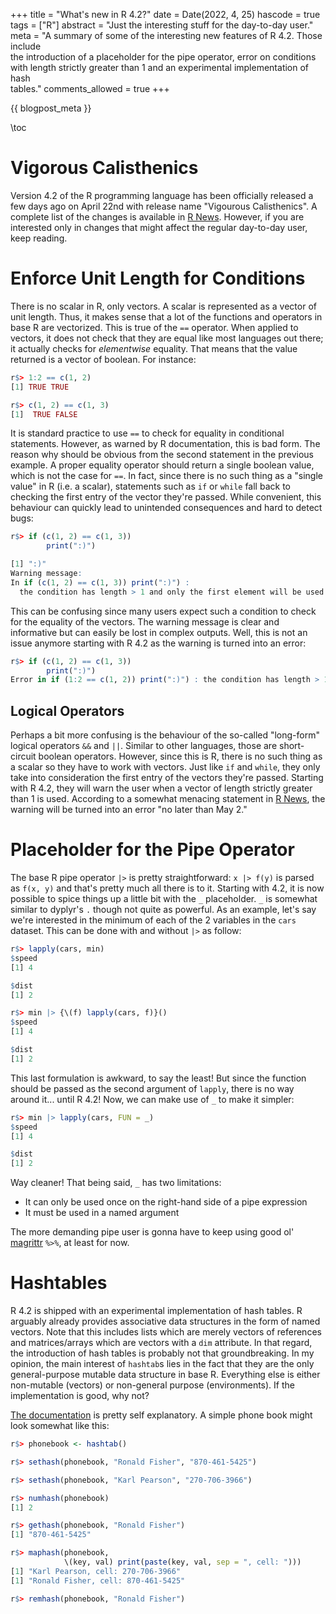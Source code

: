 +++
title = "What's new in R 4.2?"
date = Date(2022, 4, 25)
hascode = true
tags = ["R"]
abstract = "Just the interesting stuff for the day-to-day user."
meta = "A summary of some of the interesting new features of R 4.2. Those include \
        the introduction of a placeholder for the pipe operator, error on conditions \
        with length strictly greater than 1 and an experimental implementation of hash \
        tables."
comments_allowed = true
+++

{{ blogpost_meta }}

\toc

# Vigorous Calisthenics
Version 4.2 of the R programming language has been officially released a few
days ago on April 22nd with release name "Vigourous Calisthenics". A complete
list of the changes is available in [R
News](https://cran.r-project.org/doc/manuals/r-devel/NEWS.html). However, if you
are interested only in changes that might affect the regular day-to-day user,
keep reading.

# Enforce Unit Length for Conditions
There is no scalar in R, only vectors. A scalar is represented as a vector of
unit length. Thus, it makes sense that a lot of the functions and operators in
base R are vectorized. This is true of the `==` operator. When applied to
vectors, it does not check that they are equal like most languages out
there; it actually checks for *elementwise* equality. That means that the value
returned is a vector of boolean. For instance:
```R
r$> 1:2 == c(1, 2)
[1] TRUE TRUE

r$> c(1, 2) == c(1, 3)
[1]  TRUE FALSE
```

It is standard practice to use `==` to check for equality in conditional
statements. However, as warned by R documentation, this is bad form. The reason
why should be obvious from the second statement in the previous example. A
proper equality operator should return a single boolean value, which is not the
case for `==`. In fact, since there is no such thing as a "single value" in R
(i.e. a scalar), statements such as `if` or `while` fall back to checking the
first entry of the vector they're passed. While convenient, this behaviour can
quickly lead to unintended consequences and hard to detect bugs:
```R
r$> if (c(1, 2) == c(1, 3))
        print(":)")

[1] ":)"
Warning message:
In if (c(1, 2) == c(1, 3)) print(":)") :
  the condition has length > 1 and only the first element will be used
```

This can be confusing since many users expect such a condition to check for the
equality of the vectors. The warning message is clear and informative but can
easily be lost in complex outputs. Well, this is not an issue anymore starting
with R 4.2 as the warning is turned into an error:
```R
r$> if (c(1, 2) == c(1, 3))
        print(":)")
Error in if (1:2 == c(1, 2)) print(":)") : the condition has length > 1
```

## Logical Operators
Perhaps a bit more confusing is the behaviour of the so-called "long-form"
logical operators `&&` and `||`. Similar to other languages, those are
short-circuit boolean operators. However, since this is R, there is no such
thing as a scalar so they have to work with vectors. Just like `if` and `while`,
they only take into consideration the first entry of the vectors they're passed.
Starting with R 4.2, they will warn the user when a vector of length strictly
greater than 1 is used. According to a somewhat menacing statement in [R
News](https://cran.r-project.org/doc/manuals/r-devel/NEWS.html), the warning
will be turned into an error "no later than May 2."

# Placeholder for the Pipe Operator
The base R pipe operator `|>` is pretty straightforward: `x |> f(y)` is parsed
as `f(x, y)` and that's pretty much all there is to it. Starting with 4.2, it is
now possible to spice things up a little bit with the `_` placeholder. `_` is
somewhat similar to dyplyr's `.` though not quite as powerful. As an example,
let's say we're interested in the minimum of each of the 2 variables in the `cars`
dataset. This can be done with and without `|>` as follow:
```R
r$> lapply(cars, min)
$speed
[1] 4

$dist
[1] 2

r$> min |> {\(f) lapply(cars, f)}()
$speed
[1] 4

$dist
[1] 2
```

This last formulation is awkward, to say the least! But since the function should
be passed as the second argument of `lapply`, there is no way around it... until
R 4.2! Now, we can make use of `_` to make it simpler:
```R
r$> min |> lapply(cars, FUN = _)
$speed
[1] 4

$dist
[1] 2
```

Way cleaner! That being said, `_` has two limitations:
- It can only be used once on the right-hand side of a pipe expression
- It must be used in a named argument

The more demanding pipe user is gonna have to keep using good ol'
[magrittr](https://magrittr.tidyverse.org/) `%>%`, at least for now.

# Hashtables
R 4.2 is shipped with an experimental implementation of hash tables. R arguably
already provides associative data structures in the form of named vectors. Note
that this includes lists which are merely vectors of references and
matrices/arrays which are vectors with a `dim` attribute. In that regard, the
introduction of hash tables is probably not that groundbreaking. In my opinion,
the main interest of `hashtab`s lies in the fact that they are the only
general-purpose mutable data structure in base R. Everything else is either
non-mutable (vectors) or non-general purpose (environments). If the
implementation is good, why not?

[The
documentation](https://stat.ethz.ch/R-manual/R-devel/library/utils/html/hashtab.html)
is pretty self explanatory. A simple phone book might look somewhat like this:
```R
r$> phonebook <- hashtab()

r$> sethash(phonebook, "Ronald Fisher", "870-461-5425")

r$> sethash(phonebook, "Karl Pearson", "270-706-3966")

r$> numhash(phonebook)
[1] 2

r$> gethash(phonebook, "Ronald Fisher")
[1] "870-461-5425"

r$> maphash(phonebook,
            \(key, val) print(paste(key, val, sep = ", cell: ")))
[1] "Karl Pearson, cell: 270-706-3966"
[1] "Ronald Fisher, cell: 870-461-5425"

r$> remhash(phonebook, "Ronald Fisher")
```
